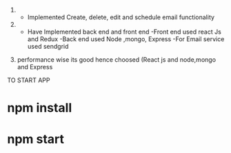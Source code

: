 1) - Implemented Create, delete, edit and schedule email functionality
2) - Have Implemented back end and front end 
      -Front end used react Js and Redux
      -Back end used Node ,mongo, Express 
      -For Email service used sendgrid
      
3) performance wise its good hence choosed (React js and node,mongo and Express


TO START APP
 # npm install
 # npm start
